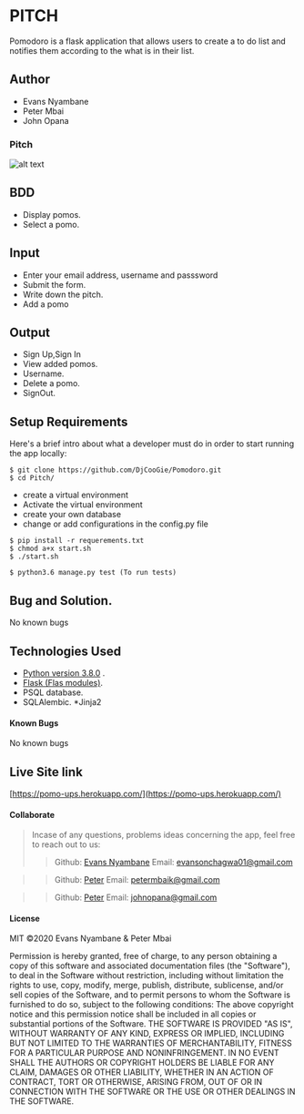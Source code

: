 # PITCH
Pomodoro is a flask application that allows users to create a to do list and notifies them according to the what is in their list.

## Author
* Evans Nyambane 
* Peter Mbai
* John Opana


### Pitch

![alt text](pomo.png)


## BDD
* Display pomos.
* Select a pomo.

## Input
* Enter your email address, username and passsword 
* Submit the form.
* Write down the pitch.
* Add a pomo

## Output
* Sign Up,Sign In
* View added pomos.
* Username.
* Delete a pomo.
* SignOut.





## Setup Requirements
  Here's a brief intro about what a developer must do in order to start running the app locally:

  ```
  $ git clone https://github.com/DjCooGie/Pomodoro.git
  $ cd Pitch/
  ```
  * create a virtual environment
  * Activate the virtual environment
  * create your own database
  * change or add configurations in the config.py file
  
  ```
  $ pip install -r requerements.txt
  $ chmod a+x start.sh
  $ ./start.sh
  ```
  
  ```
  $ python3.6 manage.py test (To run tests)
  ```
  
## Bug and Solution.
 No known bugs
   
## Technologies Used
  * [Python version 3.8.0](https://www.python.org/) . 
  * [Flask (Flas modules)](https://www.fullstackpython.com/flask.html).
  * PSQL database.
  * SQLAlembic.
  *Jinja2

 #### Known Bugs
No known bugs

## Live Site link
[https://pomo-ups.herokuapp.com/](https://pomo-ups.herokuapp.com/)

#### Collaborate
>Incase of any questions, problems ideas concerning the app, feel free to reach out to us:
>>Github: [Evans Nyambane](https://github.com/DjCooGie)
>>Email: evansonchagwa01@gmail.com

>>Github: [Peter](https://github.com/Peter302)
>>Email: petermbaik@gmail.com

>>Github: [Peter](https://github.com/johnopana)
>>Email: johnopana@gmail.com

#### License
MIT
&copy;2020 Evans Nyambane & Peter Mbai


Permission is hereby granted, free of charge, to any person obtaining a copy
of this software and associated documentation files (the "Software"), to deal
in the Software without restriction, including without limitation the rights
to use, copy, modify, merge, publish, distribute, sublicense, and/or sell
copies of the Software, and to permit persons to whom the Software is
furnished to do so, subject to the following conditions:
The above copyright notice and this permission notice shall be included in all
copies or substantial portions of the Software.
THE SOFTWARE IS PROVIDED "AS IS", WITHOUT WARRANTY OF ANY KIND, EXPRESS OR
IMPLIED, INCLUDING BUT NOT LIMITED TO THE WARRANTIES OF MERCHANTABILITY,
FITNESS FOR A PARTICULAR PURPOSE AND NONINFRINGEMENT. IN NO EVENT SHALL THE
AUTHORS OR COPYRIGHT HOLDERS BE LIABLE FOR ANY CLAIM, DAMAGES OR OTHER
LIABILITY, WHETHER IN AN ACTION OF CONTRACT, TORT OR OTHERWISE, ARISING FROM,
OUT OF OR IN CONNECTION WITH THE SOFTWARE OR THE USE OR OTHER DEALINGS IN THE
SOFTWARE.